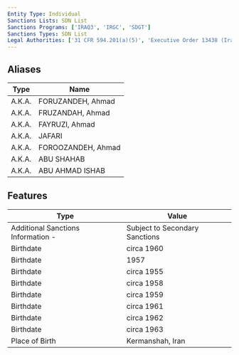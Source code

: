 ```yaml
---
Entity Type: Individual
Sanctions Lists: SDN List
Sanctions Programs: ['IRAQ3', 'IRGC', 'SDGT']
Sanctions Types: SDN List
Legal Authorities: ['31 CFR 594.201(a)(5)', 'Executive Order 13438 (Iraq)']
---
```


## Aliases
| Type  | Name      | 
|-------|-----------|
| A.K.A. | FORUZANDEH, Ahmad |
| A.K.A. | FRUZANDAH, Ahmad |
| A.K.A. | FAYRUZI, Ahmad |
| A.K.A. | JAFARI |
| A.K.A. | FOROOZANDEH, Ahmad |
| A.K.A. | ABU SHAHAB |
| A.K.A. | ABU AHMAD ISHAB |

## Features
| Type  | Value      |
|-------|------------|
| Additional Sanctions Information - | Subject to Secondary Sanctions |
| Birthdate | circa 1960 |
| Birthdate | 1957 |
| Birthdate | circa 1955 |
| Birthdate | circa 1958 |
| Birthdate | circa 1959 |
| Birthdate | circa 1961 |
| Birthdate | circa 1962 |
| Birthdate | circa 1963 |
| Place of Birth | Kermanshah, Iran |
